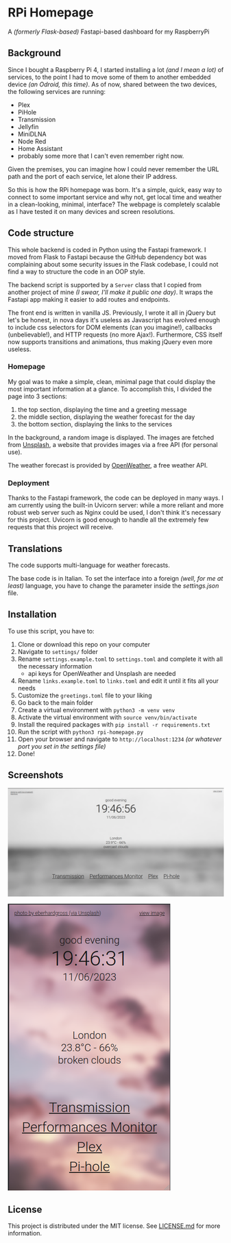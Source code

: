 # RPi Homepage

A *(formerly Flask-based)* Fastapi-based dashboard for my RaspberryPi

## Background

Since I bought a Raspberry Pi 4, I started installing a lot *(and I mean a lot)* of services, to the point I had to move some of them to another embedded device *(an Odroid, this time)*.
As of now, shared between the two devices, the following services are running:

- Plex
- PiHole
- Transmission
- Jellyfin
- MiniDLNA
- Node Red
- Home Assistant
- probably some more that I can't even remember right now.

Given the premises, you can imagine how I could never remember the URL path and the port of each service, let alone their IP address.

So this is how the RPi homepage was born. It's a simple, quick, easy way to connect to some important service and why not, get local time and weather in a clean-looking, minimal, interface?
The webpage is completely scalable as I have tested it on many devices and screen resolutions.

## Code structure

This whole backend is coded in Python using the Fastapi framework.
I moved from Flask to Fastapi because the GitHub dependency bot was complaining about some security issues in the Flask codebase, I could not find a way to structure the code in an OOP style.

The backend script is supported by a `Server` class that I copied from another project of mine *(I swear, I'll make it public one day)*.
It wraps the Fastapi app making it easier to add routes and endpoints.

The front end is written in vanilla JS.
Previously, I wrote it all in jQuery but let's be honest, in nova days it's useless as Javascript has evolved enough to include css selectors for DOM elements (can you imagine!), callbacks (unbelievable!), and HTTP requests (no more Ajax!).
Furthermore, CSS itself now supports transitions and animations, thus making jQuery even more useless.

### Homepage

My goal was to make a simple, clean, minimal page that could display the most important information at a glance.
To accomplish this, I divided the page into 3 sections:

1. the top section, displaying the time and a greeting message
2. the middle section, displaying the weather forecast for the day
3. the  bottom section, displaying the links to the services

In the background, a random image is displayed.
The images are fetched from [Unsplash](https://unsplash.com/), a website that provides images via a free API (for personal use).

The weather forecast is provided by [OpenWeather](https://openweathermap.org/), a free weather API.

### Deployment

Thanks to the Fastapi framework, the code can be deployed in many ways.
I am currently using the built-in Uvicorn server: while a more reliant and more robust web server such as Nginx could be used, I don't think it's necessary for this project.
Uvicorn is good enough to handle all the extremely few requests that this project will receive.

## Translations

The code supports multi-language for weather forecasts.

The base code is in Italian. To set the interface into a foreign *(well, for me at least)* language, you have to change the parameter inside the *settings.json* file.

## Installation

To use this script, you have to:

1. Clone or download this repo on your computer
1. Navigate to `settings/` folder
1. Rename `settings.example.toml` to `settings.toml` and complete it with all the necessary information
   - api keys for OpenWeather and Unsplash are needed
1. Rename `links.example.toml` to `links.toml` and edit it until it fits all your needs
1. Customize the `greetings.toml` file to your liking
1. Go back to the main folder
1. Create a virtual environment with `python3 -m venv venv`
1. Activate the virtual environment with `source venv/bin/activate`
1. Install the required packages with `pip install -r requirements.txt`
1. Run the script with `python3 rpi-homepage.py`
1. Open your browser and navigate to `http://localhost:1234` *(or whatever port you set in the settings file)*
1. Done!

## Screenshots

![screenshot-1](screenshots/screenshot-1.png)

![screenshot-2](screenshots/screenshot-2.png)

## License

This project is distributed under the MIT license. See [LICENSE.md](LICENSE.md) for more information.
